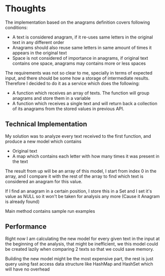 # Thoughts

The implementation based on the anagrams definition covers following conditions:

- A text is considered anagram, if it re-uses same letters in the original text in any different order
- Anagrams should also reuse same letters in same amount of times it appears in the original text
- Space is not considered of importance in anagrams, if original text contains one space, anagrams may contains more or less spaces

The requirements was not so clear to me, specially in terms of expected input, and there should be some how a storage of intermediate results. Therefore I decided to do it as a service which does the following:

- A function which receives an array of texts. The function will group anagrams and store them in a variable
- A function which receives a single text and will return back a collection of its anagrams from the stored values in previous API.

## Technical Implementation
My solution was to analyze every text received to the first function, and produce a new model which contains

- Original text
- A map which contains each letter with how many times it was present in the text

The result from up will be an array of this model, I start from index 0 in the array, and I compare it
with the rest of the array to find which text is considered an anagram for this value.

If I find an anagram in a certain position, I store this in a Set and I set it's value as NULL so 
it won't be taken for analysis any more (Cause it Anagram is already found)

Main method contains sample run examples

## Performance
Right now I am calculating the new model for every given text in the input at the beginning of the analysis, that might be inefficient, we this model could be created lazily when comparing 2 texts so that we could save memory.

Building the new model might be the most expensive part, the rest is just query using fast access data structure like HashMap and HashSet which will have no overhead
